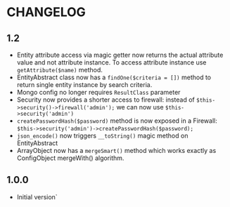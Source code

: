 CHANGELOG
=========

1.2
---------
* Entity attribute access via magic getter now returns the actual attribute value and not attribute instance. To access attribute instance use `getAttribute($name)` method.
* EntityAbstract class now has a `findOne($criteria = [])` method to return single entity instance by search criteria.
* Mongo config no longer requires `ResultClass` parameter
* Security now provides a shorter access to firewall: instead of `$this->security()->firewall('admin');` we can now use `$this->security('admin')`
* `createPasswordHash($password)` method is now exposed in a Firewall: `$this->security('admin')->createPasswordHash($password);`
* `json_encode()` now triggers `__toString()` magic method on EntityAbstract
* ArrayObject now has a `mergeSmart()` method which works exactly as ConfigObject mergeWith() algorithm. 

1.0.0
---------
* Initial version`